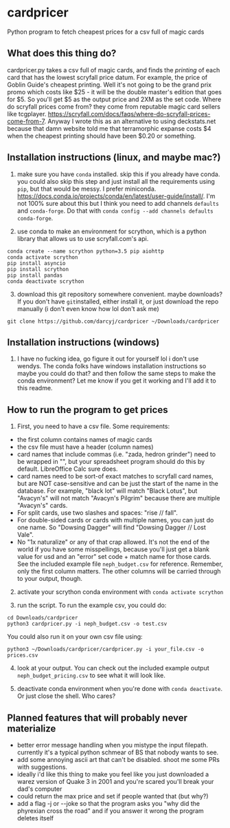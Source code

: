 # cardpricer
Python program to fetch cheapest prices for a csv full of magic cards

## What does this thing do?
cardpricer.py takes a csv full of magic cards, and finds the *printing* of each card that has the lowest scryfall price datum. For example, the price of Goblin Guide's cheapest printing. Well it's not going to be the grand prix promo which costs like $25 - it will be the double master's edition that goes for $5. So you'll get $5 as the output price and 2XM as the set code. Where do scryfall prices come from? they come from reputable magic card sellers like tcgplayer. https://scryfall.com/docs/faqs/where-do-scryfall-prices-come-from-7. Anyway I wrote this as an alternative to using deckstats.net because that damn website told me that terramorphic expanse costs $4 when the cheapest printing should have been $0.20 or something. 

## Installation instructions (linux, and maybe mac?)

1. make sure you have `conda` installed. skip this if you already have conda. you could also skip this step and just install all the requirements using `pip`, but that would be messy. I prefer miniconda. https://docs.conda.io/projects/conda/en/latest/user-guide/install/. I'm not 100% sure about this but I think you need to add channels `defaults` and `conda-forge`. Do that with `conda config --add channels defaults conda-forge`.

2. use conda to make an environment for scrython, which is a python library that allows us to use scryfall.com's api. 
```
conda create --name scrython python=3.5 pip aiohttp
conda activate scrython
pip install asyncio
pip install scrython
pip install pandas
conda deactivate scrython
```

3. download this git repository somewhere convenient. maybe downloads? If you don't have `git`installed, either install it, or just download the repo manually (i don't even know how lol don't ask me)
```
git clone https://github.com/darcyj/cardpricer ~/Downloads/cardpricer
```

## Installation instructions (windows)
1. I have no fucking idea, go figure it out for yourself lol i don't use wendys. The conda folks have windows installation instructions so maybe you could do that? and then follow the same steps to make the conda environment? Let me know if you get it working and I'll add it to this readme.

## How to run the program to get prices

1. First, you need to have a csv file. Some requirements:
* the first column contains names of magic cards
* the csv file must have a header (column names)
* card names that include commas (i.e. "zada, hedron grinder") need to be wrapped in "", but your spreadsheet program should do this by default. LibreOffice Calc sure does. 
* card names need to be sort-of exact matches to scryfall card names, but are NOT case-sensitive and can be just the start of the name in the database. For example, "black lot" will match "Black Lotus", but "Avacyn's" will not match "Avacyn's Pilgrim" because there are multiple "Avacyn's" cards. 
* For split cards, use two slashes and spaces: "rise // fall". 
* For double-sided cards or cards with multiple names, you can just do one name. So "Dowsing Dagger" will find "Dowsing Dagger // Lost Vale". 
* No "1x naturalize" or any of that crap allowed. 
It's not the end of the world if you have some misspellings, because you'll just get a blank value for usd and an "error" set code + match name for those cards. See the included example file `neph_budget.csv` for reference. Remember, only the first column matters. The other columns will be carried through to your output, though.

2. activate your scrython conda environment with `conda activate scrython`

3. run the script. To run the example csv, you could do:
```
cd Downloads/cardpricer
python3 cardpricer.py -i neph_budget.csv -o test.csv
```
You could also run it on your own csv file using:
```
python3 ~/Downloads/cardpricer/cardpricer.py -i your_file.csv -o prices.csv
```

4. look at your output. You can check out the included example output `neph_budget_pricing.csv` to see what it will look like. 

5. deactivate conda environment when you're done with `conda deactivate`. Or just close the shell. Who cares?

## Planned features that will probably never materialize
* better error message handling when you mistype the input filepath. currently it's a typical python schmear of BS that nobody wants to see.
* add some annoying ascii art that can't be disabled. shoot me some PRs with suggestions.
* ideally i'd like this thing to make you feel like you just downloaded a warez version of Quake 3 in 2001 and you're scared you'll break your dad's computer
* could return the max price and set if people wanted that (but why?)
* add a flag -j or --joke so that the program asks you "why did the phyrexian cross the road" and if you answer it wrong the program deletes itself
